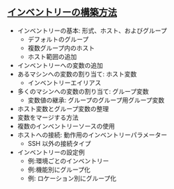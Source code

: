 ## [インベントリーの構築方法](https://docs.ansible.com/ansible/2.9_ja/user_guide/intro_inventory.html)

* インベントリーの基本: 形式、ホスト、およびグループ
    * デフォルトのグループ
    * 複数グループ内のホスト
    * ホスト範囲の追加
* インベントリーへの変数の追加
* あるマシンへの変数の割り当て: ホスト変数
    * インベントリーエイリアス
* 多くのマシンへの変数の割り当て: グループ変数
    * 変数値の継承: グループのグループ用グループ変数
* ホスト変数とグループ変数の整理
* 変数をマージする方法
* 複数のインベントリーソースの使用
* ホストへの接続: 動作用のインベントリーパラメーター
    * SSH 以外の接続タイプ
* インベントリーの設定例
    * 例:環境ごとのインベントリー
    * 例:機能別にグループ化
    * 例: ロケーション別にグループ化
